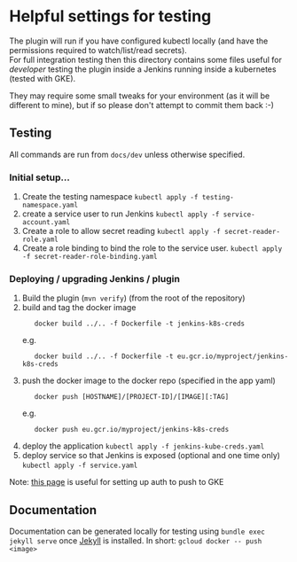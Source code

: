 # Helpful settings for testing

The plugin will run if you have configured kubectl locally (and have the permissions required to watch/list/read secrets).  
For full integration testing then this directory contains some files useful for *developer* testing the plugin inside a Jenkins running inside a kubernetes (tested with GKE).

They may require some small tweaks for your environment (as it will be different to mine), but if so please don't attempt to commit them back :-)

## Testing

All commands are run from `docs/dev` unless otherwise specified.

### Initial setup...

1. Create the testing namespace  `kubectl apply -f testing-namespace.yaml`
2. create a service user to run Jenkins  `kubectl apply -f service-account.yaml`
3. Create a role to allow secret reading `kubectl apply -f secret-reader-role.yaml`
4. Create a role binding to bind the role to the service user. `kubectl apply -f secret-reader-role-binding.yaml`

### Deploying / upgrading Jenkins / plugin

1. Build the plugin (`mvn verify`) (from the root of the repository)
2. build and tag the docker image
   ```
      docker build ../.. -f Dockerfile -t jenkins-k8s-creds
   ```
   e.g.
   ```
      docker build ../.. -f Dockerfile -t eu.gcr.io/myproject/jenkins-k8s-creds
   ```
3. push the docker image to the docker repo (specified in the app yaml)
   ```
      docker push [HOSTNAME]/[PROJECT-ID]/[IMAGE][:TAG]
   ```
   e.g.
   ```
      docker push eu.gcr.io/myproject/jenkins-k8s-creds      
   ```
4. deploy the application  `kubectl apply -f jenkins-kube-creds.yaml`
5. deploy service so that Jenkins is exposed (optional and one time only)  `kubectl apply -f service.yaml`

Note: [this page](https://cloud.google.com/container-registry/docs/pushing-and-pulling) is useful for setting up auth to push to GKE

## Documentation

Documentation can be generated locally for testing using `bundle exec jekyll serve` once [Jekyll](https://help.github.com/articles/setting-up-your-github-pages-site-locally-with-jekyll/) is installed.
In short: `gcloud docker -- push <image>`